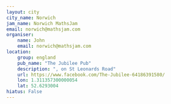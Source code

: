 ```yaml
---
layout: city                                           
city_name: Norwich                                                               
jam_name: Norwich MathsJam
email: norwich@mathsjam.com
organiser:
    name: John
    email: norwich@mathsjam.com
location:
    group: england
    pub_name: "The Jubilee Pub"
    description: ", on St Leonards Road"
    url: https://www.facebook.com/The-Jubilee-64186391580/
    lon: 1.311357300000054
    lat: 52.6293004
hiatus: False
---
```

